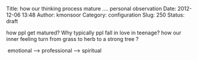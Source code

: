 Title: how our thinking process mature .... personal observation
Date: 2012-12-06 13:48
Author: kmonsoor
Category: configuration
Slug: 250
Status: draft

how ppl get matured? Why typically ppl fall in love in teenage? how our
inner feeling turn from grass to herb to a strong tree ?

 emotional --\> professional --\> spiritual

 

 

 

 
